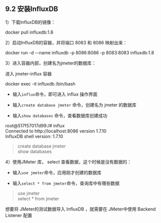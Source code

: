 ## 9.2 安装InfluxDB

1）下载InfluxDB的镜像：

docker pull influxdb:1.8

2）启动InfluxDB的容器，并将端口 8083 和 8086 映射出来：

docker run -d --name influxdb -p 8086:8086 -p 8083:8083 influxdb:1.8

3）进入容器内部，创建名为jmeter的数据库：

进入 jmeter-influx 容器

docker exec -it influxdb /bin/bash

-   输入`influx`命令，即可进入 influx 操作界面
    
-   输入`create database jmeter` 命令，创建名为 jmeter 的数据库
    
-   输入`show databases` 命令，查看数据库创建成功
    

root@517f57017d99:/# influx  
Connected to http://localhost:8086 version 1.7.10  
InfluxDB shell version: 1.7.10  
> create database jmeter  
> show databases

4）使用JMeter 库， select 查看数据，这个时候是没有数据的：

-   输入`use jmeter`命令，应用刚才创建的数据库
    
-   输入`select * from jmeter`命令，查询库中有哪些数据
    

> use jmeter  
> select * from jmeter


想要将 JMeter的测试数据导入 InfluxDB ，就需要在 JMeter中使用 Backend Listener 配置